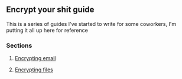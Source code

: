 
## Encrypt your shit guide

This is a series of guides I've started to write for some coworkers, I'm putting
it all up here for reference

### Sections

1. [Encrypting email](email.md)

2. [Encrypting files](files.md)
